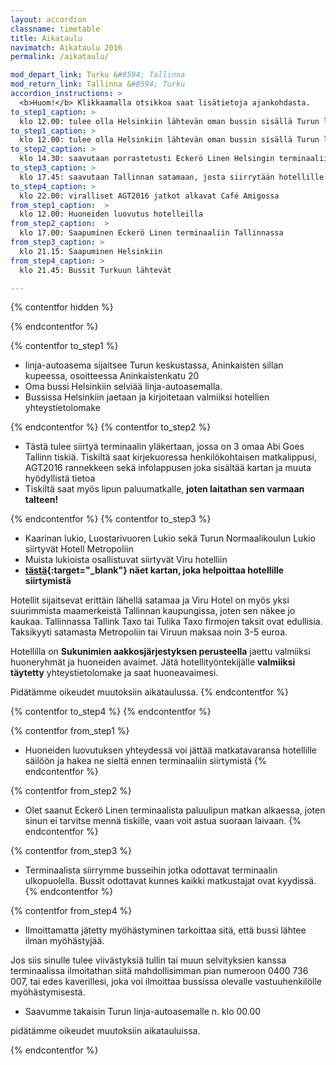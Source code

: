 ```yaml
---
layout: accordion
classname: timetable
title: Aikataulu
navimatch: Aikataulu 2016
permalink: /aikataulu/

mod_depart_link: Turku &#8594; Tallinna
mod_return_link: Tallinna &#8594; Turku
accordion_instructions: >
  <b>Huom!</b> Klikkaamalla otsikkoa saat lisätietoja ajankohdasta.
to_step1_caption: >
  klo 12.00: tulee olla Helsinkiin lähtevän oman bussin sisällä Turun linja-autoasemalla
to_step1_caption: >
  klo 12.00: tulee olla Helsinkiin lähtevän oman bussin sisällä Turun linja-autoasemalla
to_step2_caption: >
  klo 14.30: saavutaan porrastetusti Eckerö Linen Helsingin terminaaliin
to_step3_caption: >
  klo 17.45: saavutaan Tallinnan satamaan, josta siirrytään hotellille.
to_step4_caption: >
  klo 22.00: viralliset AGT2016 jatkot alkavat Café Amigossa
from_step1_caption:  >
  klo 12.00: Huoneiden luovutus hotelleilla
from_step2_caption:  >
  klo 17.00: Saapuminen Eckerö Linen terminaaliin Tallinnassa
from_step3_caption: >
  klo 21.15: Saapuminen Helsinkiin
from_step4_caption: >
  klo 21.45: Bussit Turkuun lähtevät

---
```

{% contentfor hidden %}
<!-- Comments by Nikke: -->

<!-- Tähän voisi varmaan saada myös ihan aikataulusta pätkää... -->
<!--* Bussit lähtevät aamulla niin, että niillä ehtii hyvin HK areenalle.-->

<!-- Tätä ei tarvitse mainostaa jos teillä ei ole varmuutta asiasta-->
<!-- Yritämme järjestää ylimääräisiä vuoroja messukeskukselle. -->
{% endcontentfor %}

{% contentfor to_step1 %}

  * linja-autoasema sijaitsee Turun keskustassa, Aninkaisten sillan kupeessa, osoitteessa Aninkaistenkatu 20
  * Oma bussi Helsinkiin selviää linja-autoasemalla.
  * Bussissa Helsinkiin jaetaan ja kirjoitetaan valmiiksi hotellien yhteystietolomake

{% endcontentfor %}
{% contentfor to_step2 %}

  * Tästä tulee siirtyä terminaalin yläkertaan, jossa on 3 omaa Abi Goes Tallinn tiskiä. Tiskiltä saat kirjekuoressa henkilökohtaisen matkalippusi, AGT2016 rannekkeen sekä infolappusen joka sisältää kartan ja muuta hyödyllistä tietoa
  * Tiskiltä saat myös lipun paluumatkalle, **joten laitathan sen varmaan talteen!**

{% endcontentfor %}
{% contentfor to_step3 %}

  * Kaarinan lukio, Luostarivuoren Lukio sekä Turun Normaalikoulun Lukio siirtyvät Hotell Metropoliin
  * Muista lukioista osallistuvat siirtyvät Viru hotelliin
  * **[tästä](/assets/images/map_of_tallinn.jpg){:target="_blank"} näet kartan, joka helpoittaa hotellille siirtymistä**

Hotellit sijaitsevat erittäin lähellä satamaa ja Viru Hotel on myös yksi suurimmista maamerkeistä Tallinnan kaupungissa, joten sen näkee jo kaukaa. Tallinnassa Tallink Taxo tai Tulika Taxo firmojen taksit ovat edullisia. Taksikyyti satamasta Metropoliin tai Viruun maksaa noin 3-5 euroa.

Hotellilla on **Sukunimien aakkosjärjestyksen perusteella** jaettu valmiiksi huoneryhmät ja huoneiden avaimet.
Jätä hotellityöntekijälle **valmiiksi täytetty** yhteystietolomake ja saat huoneavaimesi.

Pidätämme oikeudet muutoksiin aikataulussa.
{% endcontentfor %}

{% contentfor to_step4 %}
{% endcontentfor %}




{% contentfor from_step1 %}
  * Huoneiden luovutuksen yhteydessä voi jättää matkatavaransa hotellille säilöön ja hakea ne sieltä ennen terminaaliin siirtymistä
{% endcontentfor %}

{% contentfor from_step2 %}
  * Olet saanut Eckerö Linen terminaalista paluulipun matkan alkaessa, joten sinun ei tarvitse mennä tiskille, vaan voit astua suoraan laivaan.
{% endcontentfor %}

{% contentfor from_step3 %}
  * Terminaalista siirrymme busseihin jotka odottavat terminaalin ulkopuolella. Bussit odottavat kunnes kaikki matkustajat ovat kyydissä.
{% endcontentfor %}

{% contentfor from_step4 %}
  * Ilmoittamatta jätetty myöhästyminen tarkoittaa sitä, että bussi lähtee ilman myöhästyjää.

Jos siis sinulle tulee viivästyksiä tullin tai muun selvityksien kanssa terminaalissa ilmoitathan siitä mahdollisimman pian numeroon 0400 736 007, tai edes kaverillesi, joka voi ilmoittaa bussissa olevalle vastuuhenkilölle myöhästymisestä.

  * Saavumme takaisin Turun linja-autoasemalle n. klo 00.00

pidätämme oikeudet muutoksiin aikatauluissa.

{% endcontentfor %}


